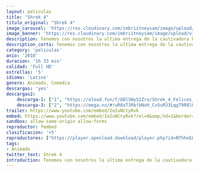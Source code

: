 ```yaml
---
layout: peliculas
title: "Shrek 4"
titulo_original: "Shrek 4"
image_carousel: 'https://res.cloudinary.com/imbriitneysam/image/upload/v1542842217/shrek4-poster-min.jpg'
image_banner: 'https://res.cloudinary.com/imbriitneysam/image/upload/v1542842217/shrek4-banner-min.jpg'
description: Tenemos con nosotros la ultima entrega de la cautivadora historia del ogro Shrek, esta vez al igual que las anteriores nos brinda una historia llena de magia y comedia sin igual pero promete divertirnos muchísimo mas a comparación de sus anteriores entregas. En lugar de dedicarse a espantar a los aldeanos como solía hacer, el ogro Shrek accede a autografiar horquillas para siembra, pero es embaucado al firmar un pacto con el afable negociador Rumpelstiltskin
description_corta: Tenemos con nosotros la ultima entrega de la cautivadora historia del ogro Shrek, esta vez al igual que las anteriores nos brinda una historia llena de magia y comedia sin igual pero promete divertirnos muchísimo mas a ..
category: 'peliculas'
anio: '2010'
duracion: '1h 33 min'
calidad: 'Full HD'
estrellas: '5'
idioma: 'Latino'
genero: Animado, Comedia
descargas: 'yes'
descargas2:
    descarga-1: ["1", "https://oload.fun/f/bDlSWyS2Zro/Shrek_4_Felices_para_siempre_LAT.mp4", "https://www.google.com/s2/favicons?domain=openload.co","OpenLoad","https://res.cloudinary.com/imbriitneysam/image/upload/v1541473684/mexico.png", "Latino", "Full HD"]
    descarga-3: ["2", "https://mega.nz/#!uR8xTJRb!bNxH_CvSuR33LqgT9R8lGgNnT1qIgi7lyrvUEuULpQo", "https://www.google.com/s2/favicons?domain=mega.nz","Mega","https://res.cloudinary.com/imbriitneysam/image/upload/v1541473684/mexico.png", "Latino", "Full HD"]
trailer: https://www.youtube.com/embed/Ie2uNCtyRxk
embed: https://www.youtube.com/embed/Ie2uNCtyRxk?rel=0&amp;hd=1&border=0&wmode=opaque&enablejsapi=1&modestbranding=1&controls=1&showinfo=1
sandbox: allow-same-origin allow-forms
reproductor: fembed
clasificacion: '+5'
reproductores: ["https://player.openload.download/player.php?id=NThheE8vVlFPWUVQaGo2Y0JxclF0b09pb00rMGpuQmdoc1NJK3lCNXhxaGl1bGgrcThqaytKbVpxNnRLY3RPTEhBUTkrMWtwWXVwVGI5ZSt3c0QvYlE9PQ"]
tags:
- Animado
twitter_text: Shrek 4
introduction: Tenemos con nosotros la ultima entrega de la cautivadora historia del ogro Shrek, esta vez al igual que las anteriores nos brinda una historia llena de magia y comedia sin igual pero promete divertirnos muchísimo mas a 
---
```













